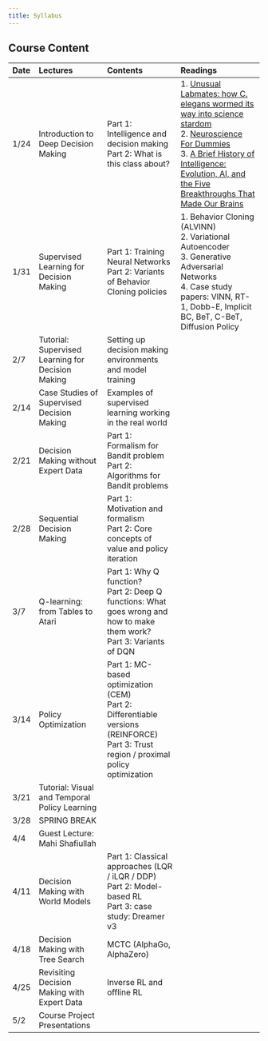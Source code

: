 ```yaml
---
title: Syllabus
---
```

## Course Content

| Date | Lectures | Contents | Readings |
| :--- | :---     | :---     | :---     |
| 1/24 | Introduction to Deep Decision Making               | Part 1: Intelligence and decision making <br/> Part 2: What is this class about?                                                               | 1. [Unusual Labmates: how C. elegans wormed its way into science stardom](https://wi.mit.edu/unusual-labmates-how-c-elegans-wormed-its-way-science-stardom)  <br/> 2. [Neuroscience For Dummies](https://www.dummies.com/book/academics-the-arts/science/neuroscience/neuroscience-for-dummies-2nd-edition-282419/) <br/> 3. [A Brief History of Intelligence: Evolution, AI, and the Five Breakthroughs That Made Our Brains](https://www.amazon.com/Brief-History-Intelligence-Humans-Breakthroughs/dp/0063286343) |
| 1/31 | Supervised Learning for Decision Making            | Part 1: Training Neural Networks <br/> Part 2: Variants of Behavior Cloning policies                                                       | 1. Behavior Cloning (ALVINN) <br/> 2. Variational Autoencoder <br/> 3. Generative Adversarial Networks <br/> 4. Case study papers: VINN, RT-1, Dobb-E, Implicit BC, BeT, C-BeT, Diffusion Policy|
| 2/7  | Tutorial: Supervised Learning for Decision Making | Setting up decision making environments and model training                                                                            |                                                                                                                                                                                  |
| 2/14 | Case Studies of Supervised Decision Making         | Examples of supervised learning working in the real world                                                                             |                                                                                                                                                                                  |
| 2/21 | Decision Making without Expert Data                | Part 1: Formalism for Bandit problem <br/> Part 2: Algorithms for Bandit problems                                                          |                                                                                                                                                                                  |
| 2/28 | Sequential Decision Making                         | Part 1: Motivation and formalism <br/> Part 2: Core concepts of value and policy iteration                                                 |                                                                                                                                                                                  |
| 3/7  | Q-learning: from Tables to Atari                   | Part 1: Why Q function? <br/> Part 2: Deep Q functions: What goes wrong and how to make them work? <br/> Part 3: Variants of DQN                |                                                                                                                                                                                  |
| 3/14 | Policy Optimization                                | Part 1: MC-based optimization (CEM) <br/> Part 2: Differentiable versions (REINFORCE) <br/> Part 3: Trust region / proximal policy optimization |                                                                                                                                                                                  |
| 3/21 | Tutorial: Visual and Temporal Policy Learning     |                                                                                                                                       |                                                                                                                                                                                  |
| 3/28 | SPRING BREAK                                       |                                                                                                                                       |                                                                                                                                                                                  |
| 4/4  | Guest Lecture: Mahi Shafiullah                    |                                                                                                                                       |                                                                                                                                                                                  |
| 4/11 | Decision Making with World Models                  | Part 1: Classical approaches (LQR / iLQR / DDP) <br/> Part 2: Model-based RL <br/> Part 3: case study: Dreamer v3                               |                                                                                                                                                                                  |
| 4/18 | Decision Making with Tree Search                   | MCTC (AlphaGo, AlphaZero)                                                                                                             |                                                                                                                                                                                  |
| 4/25 | Revisiting Decision Making with Expert Data        | Inverse RL and offline RL                                                                                                             |                                                                                                                                                                                  |
| 5/2  | Course Project Presentations                       |                                                                                                                                       |                                                                                                                                                                                  |
